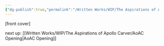 ```yaml
---
{"dg-publish":true,"permalink":"/Written Works/WIP/The Aspirations of Apollo Carver/The Aspirations Of Apollo Carver/"}
---
```


[front cover]

next up:
[[Written Works/WIP/The Aspirations of Apollo Carver/AoAC Opening\|AoAC Opening]]

<div class="page-break" style="page-break-before: always;"></div>

